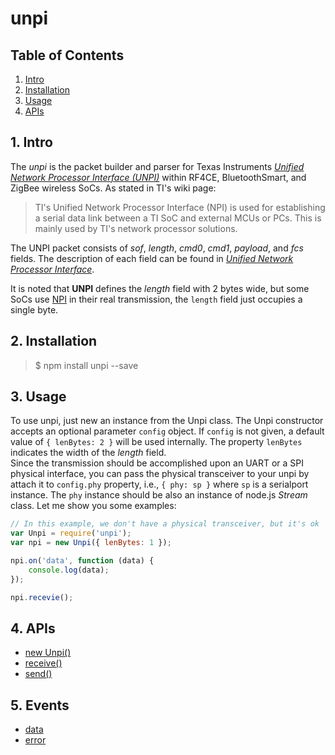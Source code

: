 unpi
========================

## Table of Contents

1. [Intro](#Intro)  
2. [Installation](#Installation)  
3. [Usage](#Usage)  
4. [APIs](#APIs)  

<a name="Intro"></a>
## 1. Intro

The *unpi* is the packet builder and parser for Texas Instruments [_Unified Network Processor Interface (UNPI)_](http://processors.wiki.ti.com/index.php/Unified_Network_Processor_Interface) within RF4CE, BluetoothSmart, and ZigBee wireless SoCs. As stated in TI's wiki page:  

> TI's Unified Network Processor Interface (NPI) is used for establishing a serial data link between a TI SoC and external MCUs or PCs. This is mainly used by TI's network processor solutions.  

The UNPI packet consists of _sof_, _length_, _cmd0_, _cmd1_, _payload_, and _fcs_ fields. The description of each field can be found in [_Unified Network Processor Interface_](http://processors.wiki.ti.com/index.php/Unified_Network_Processor_Interface).  

It is noted that **UNPI** defines the _length_ field with 2 bytes wide, but some SoCs use [NPI](http://processors.wiki.ti.com/index.php/NPI) in their real transmission, the `length` field just occupies a single byte.  

<a name="Installation"></a>
## 2. Installation

> $ npm install unpi --save
  
<a name="Usage"></a>
## 3. Usage

To use unpi, just new an instance from the Unpi class. The Unpi constructor accepts an optional parameter `config` object. If `config` is not given, a default value of `{ lenBytes: 2 }` will be used internally. The property `lenBytes` indicates the width of the _length_ field.  
Since the transmission should be accomplished upon an UART or a SPI physical interface, you can pass the physical transceiver to your unpi by attach it to `config.phy` property, i.e., `{ phy: sp }` where `sp` is a serialport instance. The `phy` instance should be also an instance of node.js _Stream_ class.
Let me show you some examples:

```js
// In this example, we don't have a physical transceiver, but it's ok
var Unpi = require('unpi');
var npi = new Unpi({ lenBytes: 1 });

npi.on('data', function (data) {
    console.log(data);
});

npi.recevie();

```
  
<a name="APIs"></a>
## 4. APIs

* [new Unpi()](#API_Unpi)
* [receive()](#API_receive)
* [send()](#API_send)

<a name="Events"></a>
## 5. Events

* [data](#API_data)
* [error](#API_error)

<br />  